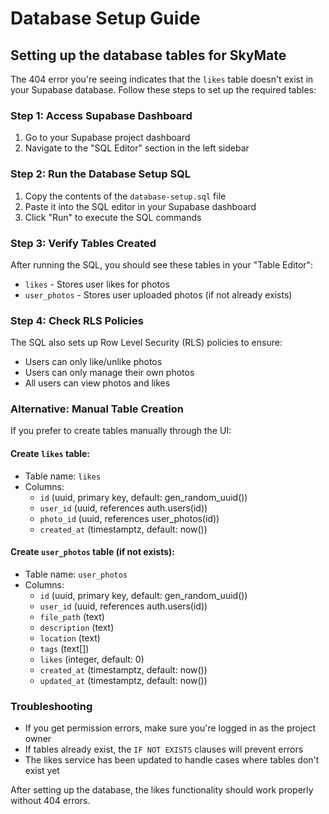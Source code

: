 # Database Setup Guide

## Setting up the database tables for SkyMate

The 404 error you're seeing indicates that the `likes` table doesn't exist in your Supabase database. Follow these steps to set up the required tables:

### Step 1: Access Supabase Dashboard
1. Go to your Supabase project dashboard
2. Navigate to the "SQL Editor" section in the left sidebar

### Step 2: Run the Database Setup SQL
1. Copy the contents of the `database-setup.sql` file
2. Paste it into the SQL editor in your Supabase dashboard
3. Click "Run" to execute the SQL commands

### Step 3: Verify Tables Created
After running the SQL, you should see these tables in your "Table Editor":
- `likes` - Stores user likes for photos
- `user_photos` - Stores user uploaded photos (if not already exists)

### Step 4: Check RLS Policies
The SQL also sets up Row Level Security (RLS) policies to ensure:
- Users can only like/unlike photos
- Users can only manage their own photos
- All users can view photos and likes

### Alternative: Manual Table Creation
If you prefer to create tables manually through the UI:

#### Create `likes` table:
- Table name: `likes`
- Columns:
  - `id` (uuid, primary key, default: gen_random_uuid())
  - `user_id` (uuid, references auth.users(id))
  - `photo_id` (uuid, references user_photos(id))
  - `created_at` (timestamptz, default: now())

#### Create `user_photos` table (if not exists):
- Table name: `user_photos`
- Columns:
  - `id` (uuid, primary key, default: gen_random_uuid())
  - `user_id` (uuid, references auth.users(id))
  - `file_path` (text)
  - `description` (text)
  - `location` (text)
  - `tags` (text[])
  - `likes` (integer, default: 0)
  - `created_at` (timestamptz, default: now())
  - `updated_at` (timestamptz, default: now())

### Troubleshooting
- If you get permission errors, make sure you're logged in as the project owner
- If tables already exist, the `IF NOT EXISTS` clauses will prevent errors
- The likes service has been updated to handle cases where tables don't exist yet

After setting up the database, the likes functionality should work properly without 404 errors. 